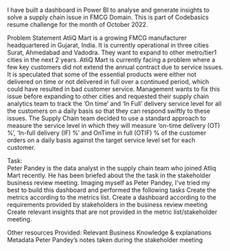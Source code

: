 I have built a dashboard in Power BI to analyse and generate insights to solve a supply chain issue in FMCG Domain. This is part of Codebasics resume challenge for the month of October 2022.

Problem Statement
AtliQ Mart is a growing FMCG manufacturer headquartered in Gujarat, India. It is currently operational in three cities Surat, Ahmedabad and Vadodra. They want to expand to other metro/tier1 cities in the next 2 years. AtliQ Mart is currently facing a problem where a few key customers did not extend the annual contract due to service issues. It is speculated that some of the essential products were either not delivered on time or not delivered in full over a continued period, which could have resulted in bad customer service. Management wants to fix this issue before expanding to other cities and requested their supply chain analytics team to track the ’On time’ and ‘In Full’ delivery service level for all the customers on a daily basis so that they can respond swiftly to these issues. The Supply Chain team decided to use a standard approach to measure the service level in which they will measure ‘on-time delivery (OT) %’, ‘In-full delivery (IF) %’ and OnTime in full (OTIF) % of the customer orders on a daily basis against the target service level set for each customer.

Task:  
Peter Pandey is the data analyst in the supply chain team who joined Atliq Mart recently. He has been briefed about the the task in the stakeholder business review meeting. Imaging myself as Peter Pandey, I've tried my best to build this dashboard and performed the following tasks
Create the metrics according to the metrics list.
Create a dashboard according to the requirements provided by stakeholders in the business review meeting
Create relevant insights that are not provided in the metric list/stakeholder meeting.

Other resources Provided:
Relevant Business Knowledge & explanations
Metadata
Peter Pandey’s notes taken during the stakeholder meeting
 
